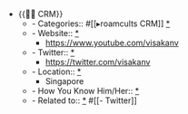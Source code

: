 - {{👯‍♀️ CRM}}
    - - Categories:: #[[▸roamcults CRM]] [*](((iSkpYft_4)))
    - - Website:: [*](((wc3Lpb-j-)))
        - https://www.youtube.com/visakanv
    - - Twitter:: [*](((_Wq_oeemn)))
        - https://twitter.com/visakanv
    - - Location:: [*](((4q4LsdKRx)))
        - Singapore
    - - How You Know Him/Her:: [*](((4F_aRrtVr)))
    - - Related to:: [*](((ghyzm0VGE))) #[[- Twitter]]
